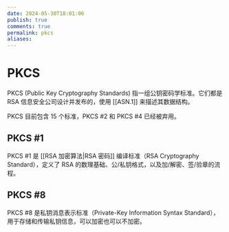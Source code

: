```yaml
---
date: 2024-05-30T18:01:06
publish: true
comments: true
permalink: pkcs
aliases:
---
```


# PKCS

PKCS (Public Key Cryptography Standards) 指一组公钥密码学标准。它们都是 RSA 信息安全公司设计并发布的，使用 [[ASN.1]] 来描述其数据结构。

PKCS 目前包含 15 个标准，PKCS #2 和 PKCS #4 已经被弃用。

## PKCS #1

PKCS #1 是 [[RSA 加密算法|RSA 密码]] 编译标准（RSA Cryptography Standard），定义了 RSA 的数理基础、公/私钥格式，以及加/解密、签/验章的流程。

## PKCS #8

PKCS #8 是私钥消息表示标准（Private-Key Information Syntax Standard），用于存储和传输私钥信息，可以加密也可以不加密。
